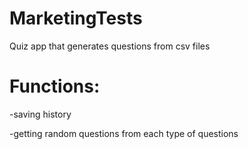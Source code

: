# MarketingTests
Quiz app that generates questions from csv files

# Functions:
-saving history

-getting random questions from each type of questions

